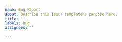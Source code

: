 ```yaml
---
name: Bug Report
about: Describe this issue template's purpose here.
title: ''
labels: bug
assignees: ''

---
```



